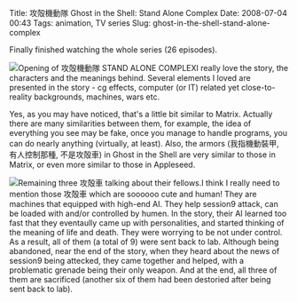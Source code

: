 Title: 攻殻機動隊 Ghost in the Shell: Stand Alone Complex
Date: 2008-07-04 00:43
Tags: animation, TV series
Slug: ghost-in-the-shell-stand-alone-complex

Finally finished watching the whole series (26 episodes).

![Opening of 攻殻機動隊 STAND ALONE COMPLEX][]I really love the
story, the characters and the meanings behind. Several elements I loved
are presented in the story - cg effects, computer (or IT) related yet
close-to-reality backgrounds, machines, wars etc.

Yes, as you may have noticed, that's a little bit similar to Matrix.
Actually there are many similarities between them, for example, the idea
of everything you see may be fake, once you manage to handle programs,
you can do nearly anything (virtually, at least). Also, the armors
(我指機動裝甲, 有人控制那種, 不是攻殻車) in Ghost in the Shell are very
similar to those in Matrix, or even more similar to those in Appleseed.

![Remaining three 攻殻車 talking about their fellows.][]I think I
really need to mention those 攻殻車 which are soooooo cute and human!
They are machines that equipped with high-end AI. They help session9
attack, can be loaded with and/or controlled by humen. In the story,
their AI learned too fast that they eventaully came up with
personalities, and started thinking of the meaning of life and death.
They were worrying to be not under control. As a result, all of them (a
total of 9) were sent back to lab. Although being abandoned, near the
end of the story, when they heard about the news of session9 being
attecked, they came together and helped, with a problematic grenade
being their only weapon. And at the end, all three of them are
sacrificed (another six of them had been destoried after being sent back
to lab).

<p>
<script src="http://shots.snap.com//client/inject.js?site_name=0" type="text/javascript"></script>
</p>

  [Opening of 攻殻機動隊 STAND ALONE COMPLEX]: http://blog.onthewings.net/wp-content/uploads/2008/07/ghostintheshellsac_title.jpg
  [Remaining three 攻殻車 talking about their fellows.]: http://blog.onthewings.net/wp-content/uploads/2008/07/ghostintheshellsac.jpg